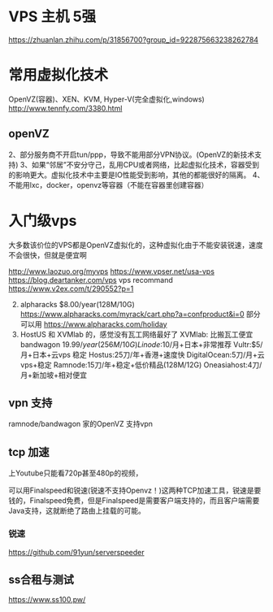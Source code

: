# VPS 主机 5强
https://zhuanlan.zhihu.com/p/31856700?group_id=922875663238262784

# 常用虚拟化技术
OpenVZ(容器)、XEN、KVM, Hyper-V(完全虚拟化,windows)
http://www.tennfy.com/3380.html

## openVZ
2、部分服务商不开启tun/ppp，导致不能用部分VPN协议。(OpenVZ的新技术支持)
3、如果“邻居”不安分守己，乱用CPU或者网络，比起虚拟化技术，容器受到的影响更大。虚拟化技术中主要是IO性能受到影响，其他的都能很好的隔离。
4、不能用lxc，docker，openvz等容器（不能在容器里创建容器）


# 入门级vps
大多数该价位的VPS都是OpenVZ虚拟化的，这种虚拟化由于不能安装锐速，速度不会很快，但就是便宜啊

http://www.laozuo.org/myvps
https://www.vpser.net/usa-vps
https://blog.deartanker.com/vps
vps recommand
https://www.v2ex.com/t/290552?p=1

2. alpharacks $8.00/year(128M/10G) https://www.alpharacks.com/myrack/cart.php?a=confproduct&i=0 
部分可以用
https://www.alpharacks.com/holiday
3. HostUS 和 XVMlab 的，感觉没有瓦工网络最好了
XVMlab: 比搬瓦工便宜
bandwagon 19.99$/year(256M/10G)
Linode:$10/月+日本+非常推荐
Vultr:$5/月+日本+云vps 稳定
Hostus:25刀/年+香港+速度快
DigitalOcean:5刀/月+云vps+稳定
Ramnode:15刀/年+稳定+低价精品(128M/12G) 
Oneasiahost:4刀/月+新加坡+相对便宜

## vpn 支持
ramnode/bandwagon 家的OpenVZ 支持vpn

## tcp 加速
上Youtube只能看720p甚至480p的视频，

可以用Finalspeed和锐速(锐速不支持Openvz！)这两种TCP加速工具，锐速是要钱的，Finalspeed免费，但是Finalspeed是需要客户端支持的，而且客户端需要Java支持，这就断绝了路由上挂载的可能。

### 锐速
https://github.com/91yun/serverspeeder

## ss合租与测试
https://www.ss100.pw/
